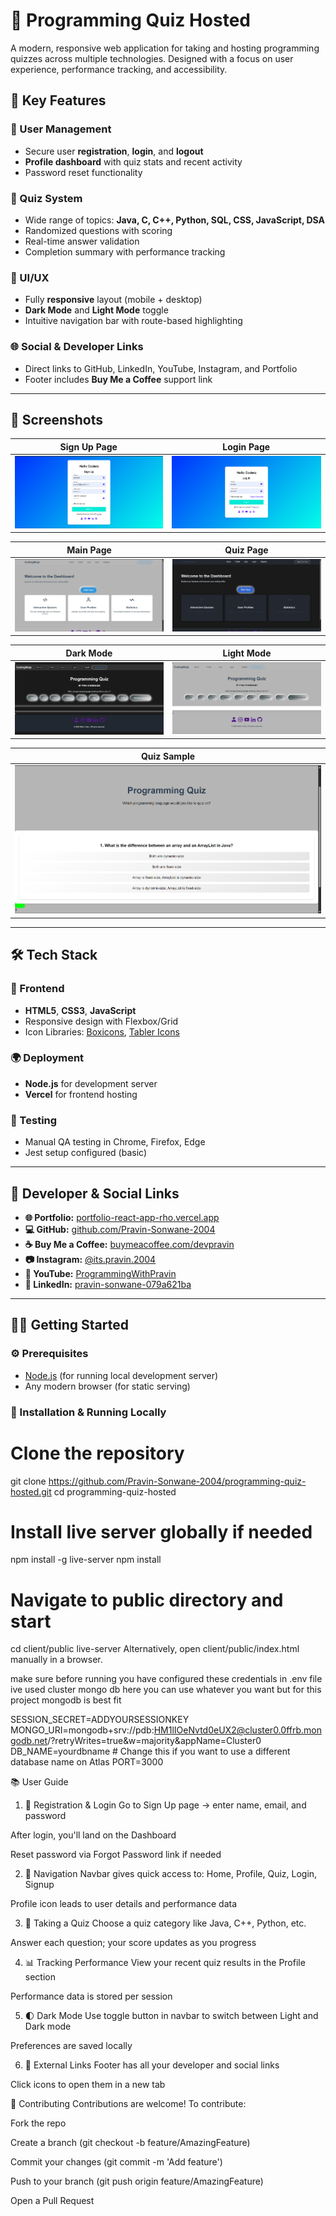 # 🎯 Programming Quiz Hosted

A modern, responsive web application for taking and hosting programming quizzes across multiple technologies. Designed with a focus on user experience, performance tracking, and accessibility.


## 🚀 Key Features

### 👤 User Management
- Secure user **registration**, **login**, and **logout**
- **Profile dashboard** with quiz stats and recent activity
- Password reset functionality

### 🧠 Quiz System
- Wide range of topics: **Java, C, C++, Python, SQL, CSS, JavaScript, DSA**
- Randomized questions with scoring
- Real-time answer validation
- Completion summary with performance tracking

### 🌙 UI/UX
- Fully **responsive** layout (mobile + desktop)
- **Dark Mode** and **Light Mode** toggle
- Intuitive navigation bar with route-based highlighting

### 🌐 Social & Developer Links
- Direct links to GitHub, LinkedIn, YouTube, Instagram, and Portfolio
- Footer includes **Buy Me a Coffee** support link

---

## 📸 Screenshots

| Sign Up Page | Login Page |
|-------------|------------|
| ![Signup Screenshot](screenshots/signup.png) | ![Login Screenshot](screenshots/login.png) |

| Main Page | Quiz Page |
|-----------|-----------|
| ![Main Screenshot](screenshots/main.png) | ![Quiz Screenshot](screenshots/quiz.png) |

| Dark Mode | Light Mode |
|-----------|------------|
| ![Dark Mode](screenshots/dark.png) | ![Light Mode](screenshots/light.png) |

| Quiz Sample |
|-------------|
| ![1st Quiz Screenshot](screenshots/1quiz.png) |

---

## 🛠️ Tech Stack

### 🔧 Frontend
- **HTML5**, **CSS3**, **JavaScript**
- Responsive design with Flexbox/Grid
- Icon Libraries: [Boxicons](https://boxicons.com/), [Tabler Icons](https://tabler.io/icons)

### 🌍 Deployment
- **Node.js** for development server
- **Vercel** for frontend hosting

### 🧪 Testing
- Manual QA testing in Chrome, Firefox, Edge
- Jest setup configured (basic)

---

## 🔗 Developer & Social Links

- **🌐 Portfolio:** [portfolio-react-app-rho.vercel.app](https://portfolio-react-app-rho.vercel.app/)
- **💻 GitHub:** [github.com/Pravin-Sonwane-2004](https://github.com/Pravin-Sonwane-2004)
- **☕ Buy Me a Coffee:** [buymeacoffee.com/devpravin](https://buymeacoffee.com/devpravin)
- **📷 Instagram:** [@its.pravin.2004](https://www.instagram.com/its.pravin.2004)
- **🎥 YouTube:** [ProgrammingWithPravin](https://www.youtube.com/@ProgrammingWithPravin)
- **💼 LinkedIn:** [pravin-sonwane-079a621ba](https://www.linkedin.com/in/pravin-sonwane-079a621ba/)

---

## 🧑‍💻 Getting Started

### ⚙️ Prerequisites

- [Node.js](https://nodejs.org/en/) (for running local development server)
- Any modern browser (for static serving)

### 🚀 Installation & Running Locally

# Clone the repository
git clone https://github.com/Pravin-Sonwane-2004/programming-quiz-hosted.git
cd programming-quiz-hosted

# Install live server globally if needed
npm install -g live-server
npm install

# Navigate to public directory and start
cd client/public
live-server
Alternatively, open client/public/index.html manually in a browser.


make sure before running you have configured these credentials in .env file   
ive used cluster mongo db here you can use whatever you want but for this project mongodb is best fit  

SESSION_SECRET=ADDYOURSESSIONKEY
MONGO_URI=mongodb+srv://pdb:HM1lIOeNvtd0eUX2@cluster0.0ffrb.mongodb.net/?retryWrites=true&w=majority&appName=Cluster0
DB_NAME=yourdbname  # Change this if you want to use a different database name on Atlas
PORT=3000


📚 User Guide
1. 🔐 Registration & Login
Go to Sign Up page → enter name, email, and password

After login, you'll land on the Dashboard

Reset password via Forgot Password link if needed

2. 🧭 Navigation
Navbar gives quick access to: Home, Profile, Quiz, Login, Signup

Profile icon leads to user details and performance data

3. 📝 Taking a Quiz
Choose a quiz category like Java, C++, Python, etc.

Answer each question; your score updates as you progress

4. 📊 Tracking Performance
View your recent quiz results in the Profile section

Performance data is stored per session

5. 🌓 Dark Mode
Use toggle button in navbar to switch between Light and Dark mode

Preferences are saved locally

6. 🔗 External Links
Footer has all your developer and social links

Click icons to open them in a new tab

🤝 Contributing
Contributions are welcome! To contribute:

Fork the repo

Create a branch (git checkout -b feature/AmazingFeature)

Commit your changes (git commit -m 'Add feature')

Push to your branch (git push origin feature/AmazingFeature)

Open a Pull Request